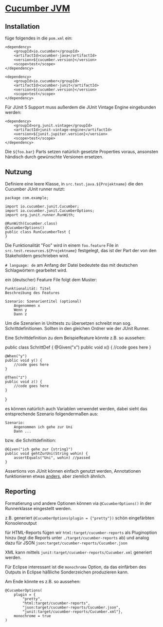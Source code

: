 # [Cucumber JVM](https://cucumber.io/docs/cucumber/)

## Installation
füge folgendes in die `pom.xml` ein:

    <dependency>
        <groupId>io.cucumber</groupId>
        <artifactId>cucumber-java</artifactId>
        <version>${cucumber.version}</version>
        <scope>test</scope>
    </dependency>

    <dependency>
        <groupId>io.cucumber</groupId>
        <artifactId>cucumber-junit</artifactId>
        <version>${cucumber.version}</version>
        <scope>test</scope>
    </dependency>

Für JUnit 5 Support muss außerdem die JUnit Vintage Engine eingebunden werden:

    <dependency>
        <groupId>org.junit.vintage</groupId>
        <artifactId>junit-vintage-engine</artifactId>
        <version>${junit.jupiter.version}</version>
        <scope>test</scope>
    </dependency>

Die `${foo.bar}` Parts setzen natürlich gesetzte Properties voraus, ansonsten händisch durch gewünschte Versionen ersetzen.

## Nutzung

Definiere eine leere Klasse, in `src.test.java.${Projektname}` die den Cucumber JUnit runner nutzt:

    package com.example;

    import io.cucumber.junit.Cucumber;
    import io.cucumber.junit.CucumberOptions;
    import org.junit.runner.RunWith;

    @RunWith(Cucumber.class)
    @CucumberOptions()
    public class RunCucumberTest {
    }


Die Funktionalität "Foo" wird in einem `foo.feature` File in `src.test.resources.${Projektname}` festgelegt, das ist der Part der von den Stakeholdern geschrieben wird.

`# language: de` am Anfang der Datei bedeutete das mit deutschen Schlagwörtern gearbeitet wird.

ein (deutscher) Feature File folgt dem Muster:

    Funktionalität: Titel
    Beschreibung des Features

    Szenario: Szenarientitel (optional)
        Angenommen x
        Wenn y
        Dann z

Um die Szenarien in Unittests zu übersetzen schreibt man sog. Schrittdefinitionen. Sollten in den gleichen Ordner wie der JUnit Runner.

Eine Schrittdefinition zu dem Beispielfeature könnte z.B. so aussehen:

public class SchrittDef {
    @Given("x")
    public void x() {
        //code goes here
    }

    @When("y")
    public void y() {
        //code goes here
    }

    @Then("z")
    public void z() {
        //code goes here
    }
}

es können natürlich auch Variablen verwendet werden, dabei sieht das entsprechende Szenario folgendermaßen aus:

    Szenario:
        Angenommen ich gehe zur Uni
        Dann ...

bzw. die Schrittdefinition:

    @Given("ich gehe zur {string}")
    public void gehtZurUni(String wohin) {
        assertEquals("Uni", wohin) //passed
    }



Assertions von JUnit können einfach genutzt werden, Annotationen funktionieren etwas [anders](https://cucumber.io/docs/cucumber/api/#hooks), aber ziemlich ähnlich.

## Reporting

Formatierung und andere Optionen können via `@CucumberOptions()` in der Runnerklasse eingestellt werden.

z.B. generiert `@CucumberOptions(plugin = {"pretty"})` schön eingefärbten Konsolenoutput

für HTML-Reports fügen wir `html:target/cucumber-reports` als Pluginoption hinzu
(legt die Reports unter `./target/cucumber-reports` ab) und
analog dazu für JSON `json:target/cucumber-reports/Cucumber.json`

XML kann mittels `junit:target/cucumber-reports/Cucumber.xml` generiert werden.

Für Eclipse interessant ist die `monochrome` Option, da das einfärben des Outputs in Eclipse häßliche Sonderzeichen produzieren kann.

Am Ende könnte es z.B. so aussehen:

    @CucumberOptions(
        plugin = {
            "pretty", 
            "html:target/cucumber-reports", 
            "json:target/cucumber-reports/Cucumber.json", 
            "junit:target/cucumber-reports/Cucumber.xml"}, 
        monochrome = true
    )


